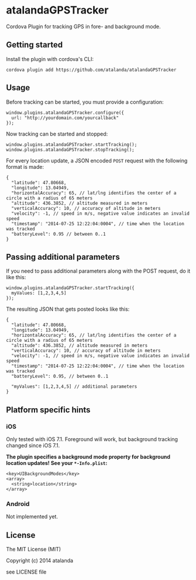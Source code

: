 atalandaGPSTracker
==================

Cordova Plugin for tracking GPS in fore- and background mode.

## Getting started ##
Install the plugin with cordova's CLI:

```
cordova plugin add https://github.com/atalanda/atalandaGPSTracker
```

## Usage ##

Before tracking can be started, you must provide a configuration:

```
window.plugins.atalandaGPSTracker.configure({
  url: "http://yourdomain.com/yourcallback"
});
```

Now tracking can be started and stopped:

```
window.plugins.atalandaGPSTracker.startTracking();
window.plugins.atalandaGPSTracker.stopTracking();
```

For every location update, a JSON encoded `POST` request with the following format is made:
```
{
  "latitude": 47.80668,
  "longitude": 13.04949,
  "horizontalAccuracy": 65, // lat/lng identifies the center of a circle with a radius of 65 meters
  "altitude": 436.3852, // altitude measured in meters
  "verticalAccuracy": 10, // accuracy of altitude in meters
  "velocity": -1, // speed in m/s, negative value indicates an invalid speed
  "timestamp": "2014-07-25 12:22:04:0004", // time when the location was tracked
  "batteryLevel": 0.95 // between 0..1
}
```

## Passing additional parameters ##

If you need to pass additional parameters along with the POST request, do it like this:

```
window.plugins.atalandaGPSTracker.startTracking({
  myValues: [1,2,3,4,5]
});
```

The resulting JSON that gets posted looks like this:

```
{
  "latitude": 47.80668,
  "longitude": 13.04949,
  "horizontalAccuracy": 65, // lat/lng identifies the center of a circle with a radius of 65 meters
  "altitude": 436.3852, // altitude measured in meters
  "verticalAccuracy": 10, // accuracy of altitude in meters
  "velocity": -1, // speed in m/s, negative value indicates an invalid speed
  "timestamp": "2014-07-25 12:22:04:0004", // time when the location was tracked
  "batteryLevel": 0.95, // between 0..1

  "myValues": [1,2,3,4,5] // additional parameters
}
```

## Platform specific hints ##

### iOS ###

Only tested with iOS 7.1. Foreground will work, but background tracking changed since iOS 7.1.

**The plugin specifies a background mode property for background location updates! See your `*-Info.plist`:**

```
<key>UIBackgroundModes</key>
<array>
  <string>location</string>
</array>
```

### Android ###

Not implemented yet.

## License ##
The MIT License (MIT)

Copyright (c) 2014 atalanda

see LICENSE file